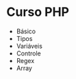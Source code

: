 <h1>Curso PHP</h1>

<ul>
  <li>Básico</li>
  <li>Tipos</li>
  <li>Variáveis</li>
  <li>Controle</li>
  <li>Regex</li>
  <li>Array</li>
</ul>